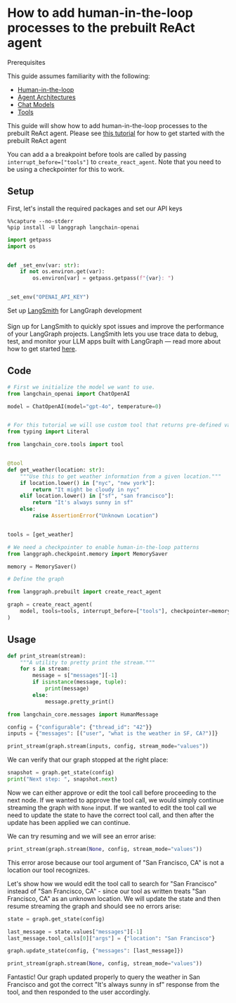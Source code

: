 # How to add human-in-the-loop processes to the prebuilt ReAct agent

<div class="admonition tip">
    <p class="admonition-title">Prerequisites</p>
    <p>
        This guide assumes familiarity with the following:
        <ul>
            <li>            
                <a href="https://langchain-ai.github.io/langgraph/concepts/human_in_the_loop/">
                    Human-in-the-loop
                </a>
            </li>
            <li>
                <a href="https://langchain-ai.github.io/langgraph/concepts/agentic_concepts/">
                    Agent Architectures
                </a>                   
            </li>
            <li>
                <a href="https://python.langchain.com/docs/concepts/chat_models/">
                    Chat Models
                </a>
            </li>
            <li>
                <a href="https://python.langchain.com/docs/concepts/tools/">
                    Tools
                </a>
            </li>            
        </ul>
    </p>
</div> 

This guide will show how to add human-in-the-loop processes to the prebuilt ReAct agent. Please see [this tutorial](../create-react-agent.md) for how to get started with the prebuilt ReAct agent

You can add a a breakpoint before tools are called by passing `interrupt_before=["tools"]` to `create_react_agent`. Note that you need to be using a checkpointer for this to work.

## Setup

First, let's install the required packages and set our API keys


```
%%capture --no-stderr
%pip install -U langgraph langchain-openai
```


```python
import getpass
import os


def _set_env(var: str):
    if not os.environ.get(var):
        os.environ[var] = getpass.getpass(f"{var}: ")


_set_env("OPENAI_API_KEY")
```

<div class="admonition tip">
    <p class="admonition-title">Set up <a href="https://smith.langchain.com">LangSmith</a> for LangGraph development</p>
    <p style="padding-top: 5px;">
        Sign up for LangSmith to quickly spot issues and improve the performance of your LangGraph projects. LangSmith lets you use trace data to debug, test, and monitor your LLM apps built with LangGraph — read more about how to get started <a href="https://docs.smith.langchain.com">here</a>. 
    </p>
</div>

## Code


```python
# First we initialize the model we want to use.
from langchain_openai import ChatOpenAI

model = ChatOpenAI(model="gpt-4o", temperature=0)


# For this tutorial we will use custom tool that returns pre-defined values for weather in two cities (NYC & SF)
from typing import Literal

from langchain_core.tools import tool


@tool
def get_weather(location: str):
    """Use this to get weather information from a given location."""
    if location.lower() in ["nyc", "new york"]:
        return "It might be cloudy in nyc"
    elif location.lower() in ["sf", "san francisco"]:
        return "It's always sunny in sf"
    else:
        raise AssertionError("Unknown Location")


tools = [get_weather]

# We need a checkpointer to enable human-in-the-loop patterns
from langgraph.checkpoint.memory import MemorySaver

memory = MemorySaver()

# Define the graph

from langgraph.prebuilt import create_react_agent

graph = create_react_agent(
    model, tools=tools, interrupt_before=["tools"], checkpointer=memory
)
```

## Usage



```python
def print_stream(stream):
    """A utility to pretty print the stream."""
    for s in stream:
        message = s["messages"][-1]
        if isinstance(message, tuple):
            print(message)
        else:
            message.pretty_print()
```


```python
from langchain_core.messages import HumanMessage

config = {"configurable": {"thread_id": "42"}}
inputs = {"messages": [("user", "what is the weather in SF, CA?")]}

print_stream(graph.stream(inputs, config, stream_mode="values"))
```

We can verify that our graph stopped at the right place:


```python
snapshot = graph.get_state(config)
print("Next step: ", snapshot.next)
```

Now we can either approve or edit the tool call before proceeding to the next node. If we wanted to approve the tool call, we would simply continue streaming the graph with `None` input. If we wanted to edit the tool call we need to update the state to have the correct tool call, and then after the update has been applied we can continue.

We can try resuming and we will see an error arise:


```python
print_stream(graph.stream(None, config, stream_mode="values"))
```

This error arose because our tool argument of "San Francisco, CA" is not a location our tool recognizes.

Let's show how we would edit the tool call to search for "San Francisco" instead of "San Francisco, CA" - since our tool as written treats "San Francisco, CA" as an unknown location. We will update the state and then resume streaming the graph and should see no errors arise:


```python
state = graph.get_state(config)

last_message = state.values["messages"][-1]
last_message.tool_calls[0]["args"] = {"location": "San Francisco"}

graph.update_state(config, {"messages": [last_message]})
```







```python
print_stream(graph.stream(None, config, stream_mode="values"))
```

Fantastic! Our graph updated properly to query the weather in San Francisco and got the correct "It's always sunny in sf" response from the tool, and then responded to the user accordingly.
